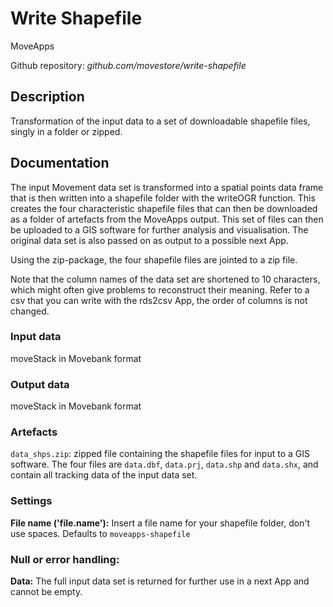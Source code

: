 # Write Shapefile
MoveApps

Github repository: *github.com/movestore/write-shapefile*

## Description
Transformation of the input data to a set of downloadable shapefile files, singly in a folder or zipped.

## Documentation
The input Movement data set is transformed into a spatial points data frame that is then written into a shapefile folder with the writeOGR function. This creates the four characteristic shapefile files that can then be downloaded as a folder of artefacts from the MoveApps output. This set of files can then be uploaded to a GIS software for further analysis and visualisation. The original data set is also passed on as output to a possible next App.

Using the zip-package, the four shapefile files are jointed to a zip file. 

Note that the column names of the data set are shortened to 10 characters, which might often give problems to reconstruct their meaning. Refer to a csv that you can write with the rds2csv App, the order of columns is not changed.

### Input data
moveStack in Movebank format

### Output data
moveStack in Movebank format

### Artefacts
`data_shps.zip`: zipped file containing the shapefile files for input to a GIS software. The four files are `data.dbf`, `data.prj`, `data.shp` and `data.shx`, and contain all tracking data of the input data set.

### Settings
**File name ('file.name'):** Insert a file name for your shapefile folder, don't use spaces. Defaults to `moveapps-shapefile`

### Null or error handling:
**Data:** The full input data set is returned for further use in a next App and cannot be empty.
